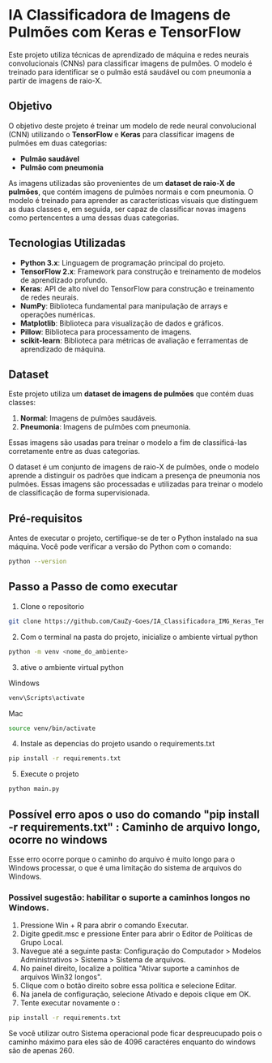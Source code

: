# IA Classificadora de Imagens de Pulmões com Keras e TensorFlow

Este projeto utiliza técnicas de aprendizado de máquina e redes neurais convolucionais (CNNs) para classificar imagens de pulmões. O modelo é treinado para identificar se o pulmão está saudável ou com pneumonia a partir de imagens de raio-X.

## Objetivo

O objetivo deste projeto é treinar um modelo de rede neural convolucional (CNN) utilizando o **TensorFlow** e **Keras** para classificar imagens de pulmões em duas categorias:

- **Pulmão saudável**
- **Pulmão com pneumonia**

As imagens utilizadas são provenientes de um **dataset de raio-X de pulmões**, que contém imagens de pulmões normais e com pneumonia. O modelo é treinado para aprender as características visuais que distinguem as duas classes e, em seguida, ser capaz de classificar novas imagens como pertencentes a uma dessas duas categorias.

## Tecnologias Utilizadas

- **Python 3.x**: Linguagem de programação principal do projeto.
- **TensorFlow 2.x**: Framework para construção e treinamento de modelos de aprendizado profundo.
- **Keras**: API de alto nível do TensorFlow para construção e treinamento de redes neurais.
- **NumPy**: Biblioteca fundamental para manipulação de arrays e operações numéricas.
- **Matplotlib**: Biblioteca para visualização de dados e gráficos.
- **Pillow**: Biblioteca para processamento de imagens.
- **scikit-learn**: Biblioteca para métricas de avaliação e ferramentas de aprendizado de máquina.

## Dataset

Este projeto utiliza um **dataset de imagens de pulmões** que contém duas classes:

1. **Normal**: Imagens de pulmões saudáveis.
2. **Pneumonia**: Imagens de pulmões com pneumonia.

Essas imagens são usadas para treinar o modelo a fim de classificá-las corretamente entre as duas categorias.

O dataset é um conjunto de imagens de raio-X de pulmões, onde o modelo aprende a distinguir os padrões que indicam a presença de pneumonia nos pulmões. Essas imagens são processadas e utilizadas para treinar o modelo de classificação de forma supervisionada.

## Pré-requisitos

Antes de executar o projeto, certifique-se de ter o Python instalado na sua máquina. Você pode verificar a versão do Python com o comando:

```bash
python --version
```

## Passo a Passo de como executar

1. Clone o repositorio
   
```bash
git clone https://github.com/CauZy-Goes/IA_Classificadora_IMG_Keras_TensorFlow.git
```

2. Com o terminal na pasta do projeto, inicialize o ambiente virtual python
   
```bash
python -m venv <nome_do_ambiente>
```

3. ative o ambiente virtual python

Windows 
```bash
venv\Scripts\activate
```

Mac
```bash
source venv/bin/activate
```

4. Instale as depencias do projeto usando o requirements.txt
   
```bash
pip install -r requirements.txt
```

5. Execute o projeto
   
```bash
python main.py
```

## Possível erro apos o uso do comando "pip install -r requirements.txt" : Caminho de arquivo longo, ocorre no windows 
Esse erro ocorre porque o caminho do arquivo é muito longo para o Windows processar, o que é uma limitação do sistema de arquivos do Windows.

### Possivel sugestão: habilitar o suporte a caminhos longos no Windows.

1. Pressione Win + R para abrir o comando Executar.
2. Digite gpedit.msc e pressione Enter para abrir o Editor de Políticas de Grupo Local.
3. Navegue até a seguinte pasta: Configuração do Computador > Modelos Administrativos > Sistema > Sistema de arquivos.
4. No painel direito, localize a política "Ativar suporte a caminhos de arquivos Win32 longos".
5. Clique com o botão direito sobre essa política e selecione Editar.
6. Na janela de configuração, selecione Ativado e depois clique em OK.
7. Tente executar novamente o :
```bash
pip install -r requirements.txt
```

Se você utilizar outro Sistema operacional pode ficar despreucupado pois o caminho máximo para eles são de 4096 caractéres enquanto do windows são de apenas 260.






